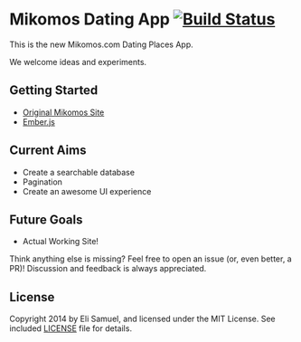 # Mikomos Dating App [![Build Status](https://travis-ci.org/stefanpenner/ember-app-kit.png?branch=master)](https://travis-ci.org/stefanpenner/ember-app-kit)

This is the new Mikomos.com Dating Places App.

We welcome ideas and experiments.

## Getting Started

* [Original Mikomos Site](http://www.mikomos.com/)
* [Ember.js](http://emberjs.com/)

## Current Aims

- Create a searchable database
- Pagination
- Create an awesome UI experience

## Future Goals

- Actual Working Site!

Think anything else is missing? Feel free to open an issue (or, even better, a PR)! Discussion and feedback is always appreciated.

## License

Copyright 2014 by Eli Samuel, and licensed under the MIT License. See included
[LICENSE](/stefanpenner/ember-app-kit/blob/master/LICENSE) file for details.

